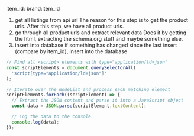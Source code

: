 item_id: brand:item_id

1. get all listings from api url
   The reason for this step is to get the product urls. After this step, we have all product urls.
2. go through all product urls and extract relevant data
   Does it by getting the html, extracting the schema.org stuff and maybe something else.
3. insert into database
   if something has changed since the last insert (compare by item_id), insert into the database

```js
// Find all <script> elements with type="application/ld+json"
const scriptElements = document.querySelectorAll(
  'script[type="application/ld+json"]'
);

// Iterate over the NodeList and process each matching element
scriptElements.forEach((scriptElement) => {
  // Extract the JSON content and parse it into a JavaScript object
  const data = JSON.parse(scriptElement.textContent);

  // Log the data to the console
  console.log(data);
});
```
